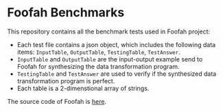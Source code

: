 # Foofah Benchmarks

This repository contains all the benchmark tests used in Foofah project: 
* Each test file contains a json object, which includes the following data items: `InputTable`, `OutputTable`, `TestingTable`, `TestAnswer`.
* `InputTable` and `OutputTable` are the input-output example send to Foofah for synthesizing the data transformation program.
* `TestingTable` and `TestAnswer` are used to verify if the synthesized data transformation program is perfect.
* Each table is a 2-dimenstional array of strings. 

The source code of Foofah is [here](https://github.com/umich-dbgroup/foofah).